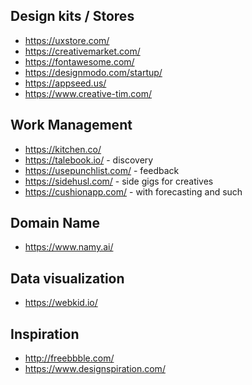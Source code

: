 ## Design kits / Stores

- https://uxstore.com/
- https://creativemarket.com/
- https://fontawesome.com/
- https://designmodo.com/startup/
- https://appseed.us/
- https://www.creative-tim.com/

## Work Management

- https://kitchen.co/
- https://talebook.io/ - discovery
- https://usepunchlist.com/ - feedback
- https://sidehusl.com/ - side gigs for creatives
- https://cushionapp.com/ - with forecasting and such

## Domain Name

- https://www.namy.ai/

## Data visualization

- https://webkid.io/

## Inspiration

- http://freebbble.com/
- https://www.designspiration.com/
